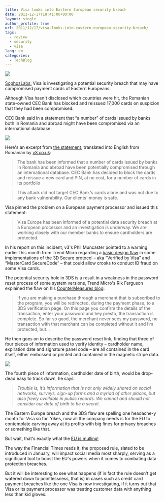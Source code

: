 ```yaml
---
title: Visa looks into Eastern European security breach
date: 2011-12-17T18:41:00+00:00
layout: single
author_profile: true
url: 2011/12/17/visa-looks-into-eastern-european-security-breach/
tags:
  - review
  - security
  - visa
lang: en
categories: 
  - TechBlog
---
```

![](http://4.bp.blogspot.com/--mLrPg7ykgg/TuzZoYu_FuI/AAAAAAAAEV4/z15bKOp0pXg/s1600/visa-170.jpg)

[SophosLabs:](http://nakedsecurity.sophos.com/) Visa is investigating a potential security breach that may have compromised payment cards of Eastern Europeans.

Although Visa hasn't disclosed which countries were hit, the Romanian state-owned CEC Bank has blocked and reissued 17,000 cards on suspicion that they had been compromised.

CEC Bank said in a statement that “a number” of cards issued by banks both in Romania and abroad might have been compromised via an international database.

![](http://1.bp.blogspot.com/-5mTT9jPRSis/TuzZ3zL_J-I/AAAAAAAAEWA/GdMmunrRMV0/s1600/cec-statement.jpg)

Here's an excerpt from [the statement](https://www.cec.ro/3577/section.aspx/2957), translated into English from Romanian by [v3.co.uk](http://www.v3.co.uk/v3-uk/news/2133413/visa-investigates-european-card-breach):

> The bank has been informed that a number of cards issued by banks in Romania and abroad have been potentially compromised through an international database. CEC Bank has decided to block the cards and reissue a new card and PIN, at no cost, for a number of cards in its portfolio

> This attack did not target CEC Bank's cards alone and was not due to any bank vulnerability. Our clients' money is safe.

Visa pinned the problem on a European payment processor and issued this statement:

> Visa Europe has been informed of a potential data security breach at a European processor and an investigation is underway. We are working closely with our member banks to ensure cardholders are protected.

In his report on this incident, v3's Phil Muncaster pointed to a warning earlier this month from Trend Micro regarding a [basic design flaw](http://www.v3.co.uk/v3-uk/news/2129718/trend-micro-warns-verified-visa-3ds-password-reset-flaw) in some implementations of the 3D Secure protocol – aka “Verified by Visa” and “MasterCard SecureCode” – that could allow crooks to conduct ID fraud on some Visa cards.

The potential security hole in 3DS is a result in a weakness in the password reset process of some system versions, Trend Micro's Rik Ferguson explained the flaw on his [CounterMeasures blog](http://countermeasures.trendmicro.eu/verified-by-visa/):

> If you are making a purchase through a merchant that is subscribed to the program, you will be redirected, during the payment phase, to a 3DS verification page. On this page you confirm the details of the transaction, enter your password and hey presto, the transaction is complete. So far so good, the merchant never sees my password, no transaction with that merchant can be completed without it and I’m protected, but…

He then goes on to describe the password reset link, finding that three of four pieces of information used to verify identity – cardholder name, expiration date and signature panel code – are all contained in the card itself, either embossed or printed and contained in the magnetic stripe data.

![](http://2.bp.blogspot.com/-Q7RC7F2Yec4/TuzaidT11WI/AAAAAAAAEWI/BwB1MVbwKX4/s1600/verified-visa-password-reminder.jpg)

The fourth piece of information, cardholder date of birth, would be drop-dead easy to track down, he says:

> _Trouble is, it’s information that is not only widely shared on social networks, surveys, sign-up forms and a myriad of other places, but also freely available in public records. We cannot and should not consider our date of birth to be a secret._

The Eastern Europe breach and the 3DS flaw are spelling one headache-y month for Visa so far. Yikes, now all the company needs is for the EU to contemplate carving away at its profits with big fines for privacy breaches or something like that.

But wait, that's exactly what the [EU is mulling!](http://www.ft.com/intl/cms/s/2/bf962998-1d01-11e1-a26a-00144feabdc0.html#axzz1fbMYiUzk)

The way the Financial Times reads it, the proposed rule, slated to be introduced in January, will impact social media most sharply, serving as a significant tool to boost the EU's powers when it comes to combating data protection breaches.

But it will be interesting to see what happens (if in fact the rule doesn't get watered down to pointlessness, that is) in cases such as credit card payment breaches like the one Visa is now investigating, if it turns out that Visa or its payment processor was treating customer data with anything less than kid gloves.